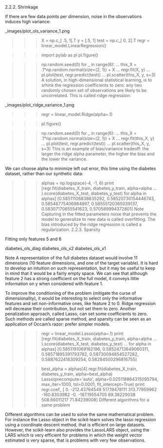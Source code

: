 2.2.2. Shrinkage

If there are few data points per dimension, noise in the observations induces high variance:

_images/plot_ols_variance_1.png
>>> X = np.c_[ .5, 1].T
>>> y = [.5, 1]
>>> test = np.c_[ 0, 2].T
>>> regr = linear_model.LinearRegression()

>>> import pylab as pl
>>> pl.figure() 

>>> np.random.seed(0)
>>> for _ in range(6): 
...    this_X = .1*np.random.normal(size=(2, 1)) + X
...    regr.fit(X, y)
...    pl.plot(test, regr.predict(test))
...    pl.scatter(this_X, y, s=3)
A solution, in high-dimensional statistical learning, is to srhink the regression coefficients to zero: any two randomly chosen set of observations are likely to be uncorrelated. This is called ridge regression:

_images/plot_ridge_variance_1.png
>>> regr = linear_model.Ridge(alpha=.1)

>>> pl.figure() 

>>> np.random.seed(0)
>>> for _ in range(6): 
...    this_X = .1*np.random.normal(size=(2, 1)) + X
...    regr.fit(this_X, y)
...    pl.plot(test, regr.predict(test))
...    pl.scatter(this_X, y, s=3)
This is an example of bias/variance tradeoff: the larger the ridge alpha parameter, the higher the bias and the lower the variance.

We can choose alpha to minimize left out error, this time using the diabetes dataset, rather than our synthetic data:

>>> alphas = np.logspace(-4, -1, 6)
>>> print [regr.fit(diabetes_X_train, diabetes_y_train, alpha=alpha
...             ).score(diabetes_X_test, diabetes_y_test) for alpha in alphas]
[0.58511106838835292, 0.58520730154446743, 0.58546775406984897, 0.58555120365039137, 0.58307170855541623, 0.570589994372801]
Note Capturing in the fitted parameters noise that prevents the model to generalize to new data is called overfitting. The bias introduced by the ridge regression is called a regularization.
2.2.3. Sparsity

Fitting only features 5 and 6

diabetes_ols_diag diabetes_ols_x2 diabetes_ols_x1

Note A representation of the full diabetes dataset would involve 11 dimensions (10 feature dimensions, and one of the target variable). It is hard to develop an intuition on such representation, but it may be useful to keep in mind that it would be a fairly empty space.
We can see that although feature 2 has a strong coefficient on the full model, it conveys little information on y when considered with feature 1.

To improve the conditioning of the problem (mitigate the curse of dimensionality), it would be interesting to select only the informative features and set non-informative ones, like feature 2 to 0. Ridge regression will decrease their contribution, but not set them to zero. Another penalization approach, called Lasso, can set some coefficients to zero. Such methods are called sparse method, and sparsity can be seen as an application of Occam’s razor: prefer simpler models.

>>> regr = linear_model.Lasso(alpha=.1)
>>> print [regr.fit(diabetes_X_train, diabetes_y_train, alpha=alpha
...             ).score(diabetes_X_test, diabetes_y_test)
...        for alpha in alphas]
[0.5851191069162196, 0.58524713649060311, 0.58571895391793782, 0.58730094854527282, 0.5887622418309254, 0.58284500296816755]

>>> best_alpha = alphas[4]
>>> regr.fit(diabetes_X_train, diabetes_y_train, alpha=best_alpha)
Lasso(precompute='auto', alpha=0.025118864315095794, max_iter=1000,
   tol=0.0001, fit_intercept=True)
>>> print regr.coef_
[   0.         -212.43764548  517.19478111  313.77959962 -160.8303982    -0.
 -187.19554705   69.38229038  508.66011217   71.84239008]
Different algorithms for a same problem

Different algorithms can be used to solve the same mathematical problem. For instance the Lasso object in the scikit-learn solves the lasso regression using a coordinate descent method, that is efficient on large datasets. However, the scikit-learn also provides the LassoLARS object, using the LARS which is very efficient for problems in which the weight vector estimated is very sparse, that is problems with very few observations.
